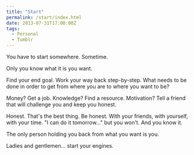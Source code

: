 ```yaml
---
title: "Start"
permalink: /start/index.html
date: 2013-07-31T17:00:00Z
tags: 
  - Personal
  - Tumblr
---
```


You have to start somewhere. Sometime.

Only you know what it is you want.

Find your end goal. Work your way back step-by-step. What needs to be done in order to get from where you are to where you want to be?

Money? Get a job. Knowledge? Find a resource. Motivation? Tell a friend that will challenge you and keep you honest.

Honest. That's the best thing. Be honest. With your friends, with yourself, with your time. "I can do it tomorrow..." but you won't. And you know it.

The only person holding you back from what you want is you.

Ladies and gentlemen... start your engines.
